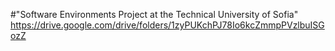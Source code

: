 #"Software Environments Project at the Technical University of Sofia"
https://drive.google.com/drive/folders/1zyPUKchPJ78Io6kcZmmpPVzlbuISGozZ

